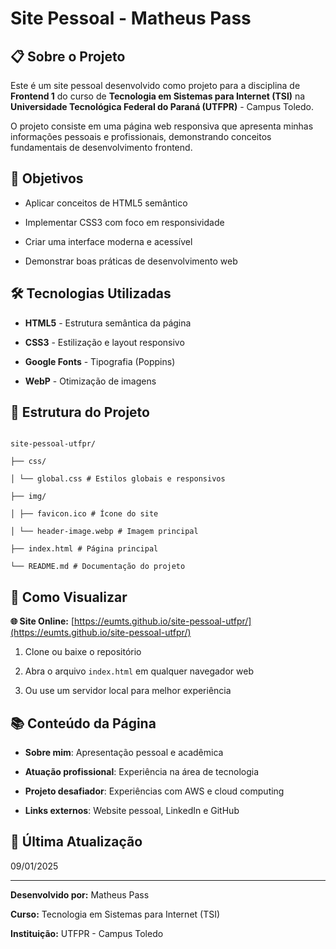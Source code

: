 
# Site Pessoal - Matheus Pass

  

## 📋 Sobre o Projeto

  

Este é um site pessoal desenvolvido como projeto para a disciplina de **Frontend 1** do curso de **Tecnologia em Sistemas para Internet (TSI)** na **Universidade Tecnológica Federal do Paraná (UTFPR)** - Campus Toledo.

  

O projeto consiste em uma página web responsiva que apresenta minhas informações pessoais e profissionais, demonstrando conceitos fundamentais de desenvolvimento frontend.

  

## 🎯 Objetivos

  

- Aplicar conceitos de HTML5 semântico

- Implementar CSS3 com foco em responsividade

- Criar uma interface moderna e acessível

- Demonstrar boas práticas de desenvolvimento web

  

## 🛠️ Tecnologias Utilizadas

  

-  **HTML5** - Estrutura semântica da página

-  **CSS3** - Estilização e layout responsivo

-  **Google Fonts** - Tipografia (Poppins)

-  **WebP** - Otimização de imagens

  

## 📁 Estrutura do Projeto

  

```

site-pessoal-utfpr/

├── css/

│ └── global.css # Estilos globais e responsivos

├── img/

│ ├── favicon.ico # Ícone do site

│ └── header-image.webp # Imagem principal

├── index.html # Página principal

└── README.md # Documentação do projeto

```

## 🚀 Como Visualizar

  

**🌐 Site Online:** [https://eumts.github.io/site-pessoal-utfpr/](https://eumts.github.io/site-pessoal-utfpr/)

  

1. Clone ou baixe o repositório

2. Abra o arquivo `index.html` em qualquer navegador web

3. Ou use um servidor local para melhor experiência

  

## 📚 Conteúdo da Página

  

-  **Sobre mim**: Apresentação pessoal e acadêmica

-  **Atuação profissional**: Experiência na área de tecnologia

-  **Projeto desafiador**: Experiências com AWS e cloud computing

-  **Links externos**: Website pessoal, LinkedIn e GitHub

  

## 📅 Última Atualização

  

09/01/2025

  

---

  

**Desenvolvido por:** Matheus Pass

**Curso:** Tecnologia em Sistemas para Internet (TSI)

**Instituição:** UTFPR - Campus Toledo